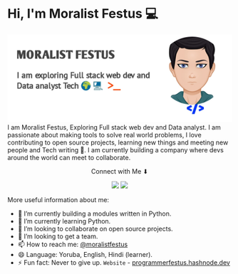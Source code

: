 # Hi, I'm Moralist Festus  💻

<img src="https://raw.githubusercontent.com/MoralistFestus/MoralistFestus/master/gh-header-image.png" alt="I am Moralist Festus, I code, I write, I contribute, I help, I develop and I solve problems with programming skills">
I am Moralist Festus, Exploring Full stack web dev and Data analyst. I am passionate about making tools to solve real world problems, I love contributing to open source projects, learning new things and meeting new people and Tech writing 📝. I am currently building a company where devs around the world can meet to collaborate. 
<p align="center">Connect with Me ⬇</p>

<p align="center">
<a href= "https://dev.to/@moralistfestus"><img src="https://img.icons8.com/windows/32/000000/dev.png"/></a>
<a href= "https://twitter.com/MoralistFestus"><img src="https://img.icons8.com/material-outlined/30/000000/twitter.png"/></a>
</p>



More useful information about me:

- 🔭 I’m currently building a modules written in Python.
- 🌱 I’m currently learning Python. 
- 👯 I’m looking to collaborate on open source projects.
- 🤔 I’m looking to get a team.
- 📫 How to reach me: [@moralistfestus](https://twitter.com/MoralistFestus)
- 😄 Language: Yoruba, English, Hindi (learner).
- ⚡ Fun fact: Never to give up.
`Website` - [programmerfestus.hashnode.dev](https://programmerfestus.hashnode.dev)
